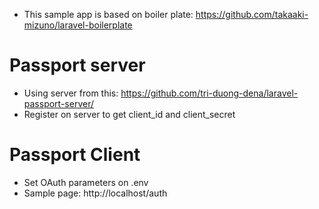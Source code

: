 * This sample app is based on boiler plate: https://github.com/takaaki-mizuno/laravel-boilerplate

# Passport server
* Using server from this: https://github.com/tri-duong-dena/laravel-passport-server/
* Register on server to get client_id and client_secret

# Passport Client
* Set OAuth parameters on .env 
* Sample page: http://localhost/auth
